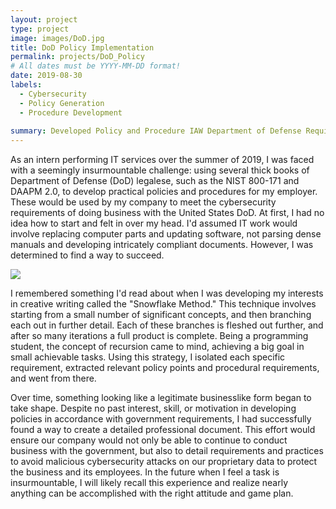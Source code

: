 ```yaml
---
layout: project
type: project
image: images/DoD.jpg
title: DoD Policy Implementation
permalink: projects/DoD_Policy
# All dates must be YYYY-MM-DD format!
date: 2019-08-30
labels:
  - Cybersecurity
  - Policy Generation
  - Procedure Development
  
summary: Developed Policy and Procedure IAW Department of Defense Requirements 
---
```


As an intern performing IT services over the summer of 2019, I was faced with a seemingly insurmountable challenge: using several thick books of Department of Defense (DoD) legalese, such as the NIST 800-171 and DAAPM 2.0, to develop practical policies and procedures for my employer. These would be used by my company to meet the cybersecurity requirements of doing business with the United States DoD.  At first, I had no idea how to start and felt in over my head.  I'd assumed IT work would involve replacing computer parts and updating software, not parsing dense manuals and developing intricately compliant documents.  However, I was determined to find a way to succeed.

<img class="ui image" size="tiny" src="{{ site.baseurl }}/images/DoD.jpg">

I remembered something I'd read about when I was developing my interests in creative writing called the "Snowflake Method."  This technique involves starting from a small number of significant concepts, and then branching each out in further detail.  Each of these branches is fleshed out further, and after so many iterations a full product is complete.  Being a programming student, the concept of recursion came to mind, achieving a big goal in small achievable tasks.  Using this strategy, I isolated each specific requirement, extracted relevant policy points and procedural requirements, and went from there.

Over time, something looking like a legitimate businesslike form began to take shape.  Despite no past interest, skill, or motivation in developing policies in accordance with government requirements, I had successfully found a way to create a detailed professional document.  This effort would ensure our company would not only be able to continue to conduct business with the government, but also to detail requirements and practices to avoid malicious cybersecurity attacks on our proprietary data to protect the business and its employees.  In the future when I feel a task is insurmountable, I will likely recall this experience and realize nearly anything can be accomplished with the right attitude and game plan.
